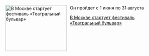 <!--2025-06-01 11:45:45-->
<div class="yb">
  <div class="rss kino_teatr"><a href="https://www.kino-teatr.ru/teatr/news/y2025/6-1/37887/" title="В Москве стартует фестиваль «Театральный бульвар»"><img src="https://www.kino-teatr.ru/news/7/8/37887/poster.jpg" width="196" height="147" align="left" hspace="5" style="margin: 0px 10px 0px 5px" alt="В Москве стартует фестиваль «Театральный бульвар»"/></a>Он пройдет с 1 июня по 31 августа <p class="titl"><a href="https://www.kino-teatr.ru/teatr/news/y2025/6-1/37887/">В Москве стартует фестиваль «Театральный бульвар»</a></p></div>
</div>

